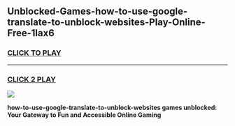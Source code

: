 
## Unblocked-Games-how-to-use-google-translate-to-unblock-websites-Play-Online-Free-1lax6
<h3>
<a href="https://premium76.site?title=how-to-use-google-translate-to-unblock-websites&ref=26A">CLICK TO PLAY</a></h3>
<hr>

<h3>
<a href="https://premium76.site?title=how-to-use-google-translate-to-unblock-websites&ref=26A">CLICK 2 PLAY</a>
  
</h3>

<a href="https://premium76.site?title=how-to-use-google-translate-to-unblock-websites&ref=26A"><img src="https://clearcache.store/games.png"></a>


**how-to-use-google-translate-to-unblock-websites games unblocked: Your Gateway to Fun and Accessible Online Gaming**
